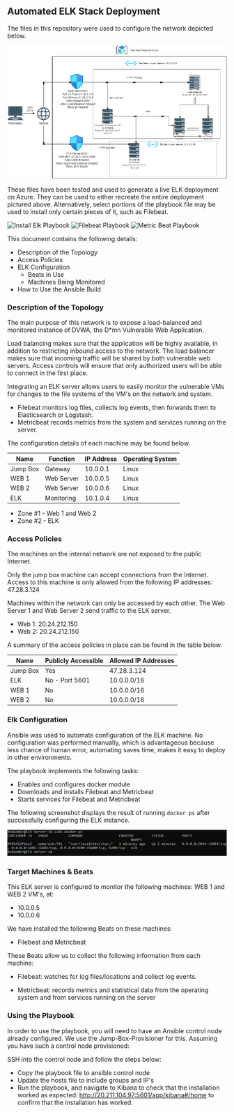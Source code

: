 ## Automated ELK Stack Deployment

The files in this repository were used to configure the network depicted below.

![Network Diagram](images/ELK-Diagram-Final.drawio.png)


These files have been tested and used to generate a live ELK deployment on Azure. They can be used to either recreate the entire deployment pictured above. Alternatively, select portions of the playbook file may be used to install only certain pieces of it, such as Filebeat.

  ![Install Elk Playbook](playbooks/install-elk.yml)
  ![Filebeat Playbook](playbooks/filebeat-playbook.yml)
  ![Metric Beat Playbook](playbooks/metricbeat-playbook.yml)

This document contains the following details:
- Description of the Topology
- Access Policies
- ELK Configuration
  - Beats in Use
  - Machines Being Monitored
- How to Use the Ansible Build


### Description of the Topology

The main purpose of this network is to expose a load-balanced and monitored instance of DVWA, the D*mn Vulnerable Web Application.

Load balancing makes sure that the application will be highly available, in addition to restricting inbound access to the network.
The load balancer makes sure that incoming traffic will be shared by both vulnerable web servers. Access controls will ensure that only authorized users will be able to connect in the first place.

Integrating an ELK server allows users to easily monitor the vulnerable VMs for changes to the file systems of the VM's on the network and system.

- Filebeat monitors log files, collects log events, then forwards them to Elasticsearch or Logstash.
- Metricbeat records metrics from the system and services running on the server. 


The configuration details of each machine may be found below.

| Name     | Function | IP Address | Operating System |
|----------|----------|------------|------------------|
| Jump Box | Gateway  | 10.0.0.1   | Linux            |
| WEB 1    |Web Server| 10.0.0.5   | Linux            |
| WEB 2    |Web Server| 10.0.0.6   | Linux            |
| ELK      |Monitoring| 10.1.0.4   | Linux            |

- Zone #1 - Web 1 and Web 2
- Zone #2 - ELK

### Access Policies

The machines on the internal network are not exposed to the public Internet. 

Only the jump box machine can accept connections from the Internet. Access to this machine is only allowed from the following IP addresses: 47.28.3.124

Machines within the network can only be accessed by each other.
The Web Server 1 and Web Server 2 send traffic to the ELK server. 
- Web 1: 20.24.212.150
- Web 2: 20.24.212.150

A summary of the access policies in place can be found in the table below.

| Name     | Publicly Accessible | Allowed IP Addresses |
|----------|---------------------|----------------------|
| Jump Box | Yes                 |    47.28.3.124       |
| ELK      | No - Port 5601      |    10.0.0.0/16      |
| WEB 1    | No                  |    10.0.0.0/16      |
| WEB 2    | No                  |    10.0.0.0/16     |

### Elk Configuration

Ansible was used to automate configuration of the ELK machine. No configuration was performed manually, which is advantageous because less chance of human error, automating saves time, makes it easy to deploy in other environments. 

The playbook implements the following tasks:
- Enables and configures docker module
- Downloads and installs Filebeat and Metricbeat
- Starts services for Filebeat and Metricbeat


The following screenshot displays the result of running `docker ps` after successfully configuring the ELK instance.

![docker ps output](images/docker-ps.PNG)

### Target Machines & Beats
This ELK server is configured to monitor the following machines:
WEB 1 and WEB 2 VM's, at:
- 10.0.0.5 
- 10.0.0.6

We have installed the following Beats on these machines: 
- Filebeat and Metricbeat


These Beats allow us to collect the following information from each machine:

- Filebeat: watches for log files/locations and collect log events. 

- Metricbeat: records metrics and statistical data from the operating system and from services running on the server 

### Using the Playbook
In order to use the playbook, you will need to have an Ansible control node already configured. We use the Jump-Box-Provisioner for this. Assuming you have such a control node provisioned: 

SSH into the control node and follow the steps below:

- Copy the playbook file to ansible control node
- Update the hosts file to include groups and IP's
- Run the playbook, and navigate to Kibana to check that the installation worked as expected: http://20.211.104.97:5601/app/kibana#/home to confirm that the installation has worked. 